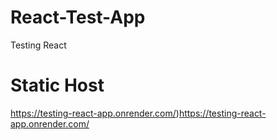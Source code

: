 # React-Test-App
 Testing React
# Static Host
 https://testing-react-app.onrender.com/)https://testing-react-app.onrender.com/
